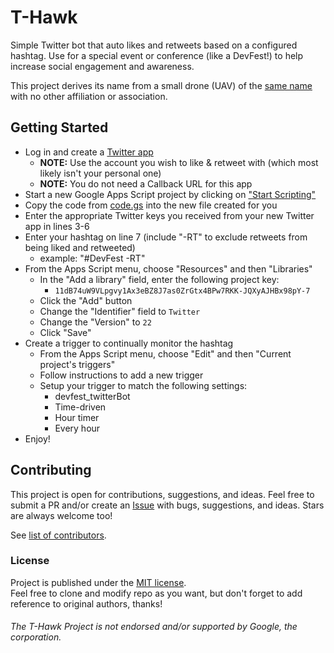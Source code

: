 # T-Hawk

Simple Twitter bot that auto likes and retweets based on a configured hashtag. Use for a special event or conference (like a DevFest!) to help increase social engagement and awareness.

This project derives its name from a small drone (UAV) of the [same name](https://en.wikipedia.org/wiki/Honeywell_RQ-16_T-Hawk) with no other affiliation or association.

## Getting Started

* Log in and create a [Twitter app](https://apps.twitter.com/)
  * **NOTE:** Use the account you wish to like & retweet with (which most likely isn't your personal one)
  * **NOTE:** You do not need a Callback URL for this app
* Start a new Google Apps Script project by clicking on ["Start Scripting"](https://www.google.com/script/start/)
* Copy the code from [code.gs](https://github.com/neojato/T-Hawk/blob/master/code.gs) into the new file created for you
* Enter the appropriate Twitter keys you received from your new Twitter app in lines 3-6
* Enter your hashtag on line 7 (include "-RT" to exclude retweets from being liked and retweeted)
  * example: "#DevFest -RT"
* From the Apps Script menu, choose "Resources" and then "Libraries"
  * In the "Add a library" field, enter the following project key:
    * `11dB74uW9VLpgvy1Ax3eBZ8J7as0ZrGtx4BPw7RKK-JQXyAJHBx98pY-7`
  * Click the "Add" button
  * Change the "Identifier" field to `Twitter`
  * Change the "Version" to `22`
  * Click "Save"
* Create a trigger to continually monitor the hashtag
  * From the Apps Script menu, choose "Edit" and then "Current project's triggers"
  * Follow instructions to add a new trigger
  * Setup your trigger to match the following settings:
    * devfest_twitterBot
    * Time-driven
    * Hour timer
    * Every hour
* Enjoy!

## Contributing

This project is open for contributions, suggestions, and ideas. Feel free to submit a PR and/or create an [Issue](https://github.com/neojato/T-Hawk/issues) with bugs, suggestions, and ideas. Stars are always welcome too!

See [list of contributors](https://github.com/neojato/T-Hawk/graphs/contributors).

### License

Project is published under the [MIT license](https://github.com/neojato/T-Hawk/blob/master/LICENSE).  
Feel free to clone and modify repo as you want, but don't forget to add reference to original authors, thanks!

###### The T-Hawk Project is not endorsed and/or supported by Google, the corporation.
